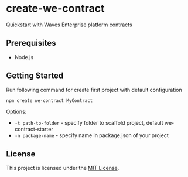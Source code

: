 # create-we-contract

Quickstart with Waves Enterprise platform contracts

## Prerequisites

* Node.js

## Getting Started

Run following command for create first project with default configuration

```sh
npm create we-contract MyContract
```

Options:

* `-t path-to-folder` - specify folder to scaffold project, default we-contract-starter
* `-n package-name` - specify name in package.json of your project

## License

This project is licensed under the [MIT License](LICENSE).

